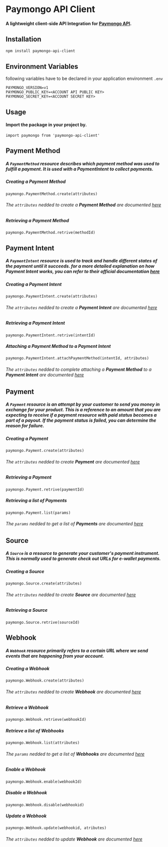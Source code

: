 # Paymongo API Client

#### A lightweight client-side API Integration for [Paymongo API](https://www.paymongo.com).

## Installation

```bash
npm install paymongo-api-client
```

## Environment Variables
following variables have to be declared in your application environment ```.env```
```
PAYMONGO_VERSION=v1
PAYMONGO_PUBLIC_KEY=<ACCOUNT API PUBLIC KEY>
PAYMONGO_SECRET_KEY=<ACCOUNT SECRET KEY>
```

## Usage
#### Import the package in your project by.
```import paymongo from 'paymongo-api-client'```

## Payment Method
##### A ```PaymentMethod``` resource describes which payment method was used to fulfill a payment. It is used with a PaymentIntent to collect payments.

##### Creating a Payment Method
```paymongo.PaymentMethod.create(attributes)```

###### The ```attributes``` nedded to create a **Payment Method** are documented [here](https://developers.paymongo.com/reference#create-a-paymentmethod)

##### Retrieving a Payment Method
```paymongo.PaymentMethod.retrive(methodId)```

## Payment Intent
##### A ```PaymentIntent``` resource is used to track and handle different states of the payment until it succeeds. for a more detailed explanation on how Payment Intent works, you can refer to their official documentation [here](https://developers.paymongo.com/reference#the-payment-intent-object)

##### Creating a Payment Intent
```paymongo.PaymentIntent.create(attributes) ```
###### The ```attributes``` nedded to create a **Payment Intent** are documented [here](https://developers.paymongo.com/reference#create-a-paymentintent)

##### Retrieving a Payment Intent
```paymongo.PaymentIntent.retrive(intentId)```

##### Attaching a Payment Method to a Payment Intent
```paymongo.PaymentIntent.attachPaymentMethod(intentId, attributes)```
###### The ```attributes``` nedded to complete attaching a **Payment Method** to a **Payment Intent** are documented [here](https://developers.paymongo.com/reference#attach-to-paymentintent)

## Payment
##### A ```Payment``` resource is an attempt by your customer to send you money in exchange for your product. This is a reference to an amount that you are expecting to receive if a payment resource with paid status becomes a part of a payout. If the payment status is failed, you can determine the reason for failure.

##### Creating a Payment
```paymongo.Payment.create(attributes)```
###### The ```attributes``` nedded to create **Payment** are documented [here](https://developers.paymongo.com/reference#create-a-payment)

##### Retrieving a Payment
```paymongo.Payment.retrive(paymentId)```

##### Retrieving a list of Payments
```paymongo.Payment.list(params)```
###### The ```params``` nedded to get a list of **Payments** are documented [here](https://developers.paymongo.com/reference#list-all-payments)

## Source
##### A ```Source``` is a resource to generate your customer's payment instrument. This is normally used to generate check out URLs for e-wallet payments.

##### Creating a Source
```paymongo.Source.create(attributes)```
###### The ```attributes``` nedded to create **Source** are documented [here](https://developers.paymongo.com/reference#create-a-source)

##### Retrieving a Source
```paymongo.Source.retrive(sourceId)```

## Webhook
##### A ```Webhook``` resource primarily refers to a certain URL where we send events that are happening from your account.

##### Creating a Webhook
```paymongo.Webhook.create(attributes)```
###### The ```attributes``` nedded to create **Webhook** are documented [here](https://developers.paymongo.com/reference#create-a-webhook)

##### Retrieve a Webhook
```paymongo.Webhook.retrieve(webhookId)```

##### Retrieve a list of Webhooks
```paymongo.Webhook.list(attributes)```
###### The ```params``` nedded to get a list of **Webhooks** are documented [here](https://developers.paymongo.com/reference#list-all-webhooks)

##### Enable a Webhook
```paymongo.Webhook.enable(webhookId)```

##### Disable a Webhook
```paymongo.Webhook.disable(webhookid)```

##### Update a Webhook
```paymongo.Webhook.update(webhookid, atributes)```
###### The ```attributes``` nedded to update **Webhook** are documented [here](https://developers.paymongo.com/reference#update-a-webhook)
